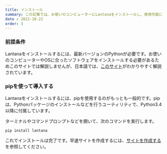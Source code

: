 ```yaml
---
title: インストール
summary: この記事では、お使いのコンピューターにLantanaをインストールし、使用可能にする方法を説明します
date : 2022-10-22
order: 3
---
```

### 前提条件
Lantanaをインストールするには、最新バージョンのPythonが必要です。お使いのコンピューターやOSに合ったソフトウェアをインストールする必要があるためこのサイトでは解説しませんが、日本語では、[このサイト](https://www.python.jp/install/install.html)がわかりやすく解説されています。
### pipを使って導入する
Lantanaをインストールするには、pipを使用するのがもっとも一般的です。pipは、Pythonパッケージのインストールなどを行うユーティリティで、Python3.4以降に付属しています。

ターミナルやコマンドプロンプトなどを開いて、次のコマンドを実行します。

```shell title="Shell"
pip install lantana
```

これでインストールは完了です。早速サイトを作成するには、[サイトを作成する](../new)を参照してください。